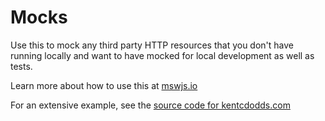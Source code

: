 # Mocks

Use this to mock any third party HTTP resources that you don't have running locally and want to have
mocked for local development as well as tests.

Learn more about how to use this at [mswjs.io](https://mswjs.io/)

For an extensive example, see
the [source code for kentcdodds.com](https://github.com/kentcdodds/kentcdodds.com/blob/main/mocks/index.ts)
